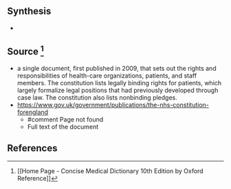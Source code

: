 ## Synthesis
- 
## Source [^1]
- a single document, first published in 2009, that sets out the rights and responsibilities of health-care organizations, patients, and staff members. The constitution lists legally binding rights for patients, which largely formalize legal positions that had previously developed through case law. The constitution also lists nonbinding pledges.
- https://www.gov.uk/government/publications/the-nhs-constitution-forengland
	- #comment Page not found
	- Full text of the document
## References

[^1]: [[Home Page - Concise Medical Dictionary 10th Edition by Oxford Reference]]